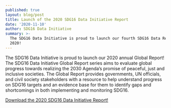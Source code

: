 ```yaml
---
published: true
layout: blog/post
title: Launch of the 2020 SDG16 Data Initiative Report
date: '2020-11-10'
author: SDG16 Data Initiative
summary: >-
  The SDG16 Data Initiative is proud to launch our fourth SDG16 Data Report for
  2020!
---
```

The SDG16 Data Initiative is proud to launch our 2020 annual Global Report! The SDG16 Data Initiative Global Report series aims to evaluate global progress towards realizing the 2030 Agenda’s promise of peaceful, just and inclusive societies. The Global Report provides governments, UN officials, and civil society stakeholders with a resource to help understand progress on SDG16 targets and an evidence base for them to identify gaps and shortcomings in both implementing and monitoring SDG16.

[Download the 2020 SDG16 Data Initiative Report!](https://drive.google.com/file/d/1w4tCPhxdq_0e-ZxJOBoNQ7UdeHOESGkY/view?usp=sharing)
